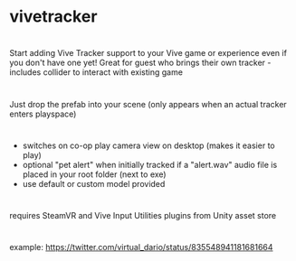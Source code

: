 # vivetracker
#
Start adding Vive Tracker support to your Vive game or experience even if you don't have one yet!
Great for guest who brings their own tracker - includes collider to interact with existing game
#
Just drop the prefab into your scene (only appears when an actual tracker enters playspace)
#
- switches on co-op play camera view on desktop (makes it easier to play)
- optional "pet alert" when initially tracked if a "alert.wav" audio file is placed in your root folder (next to exe)
- use default or custom model provided
# 
requires SteamVR and Vive Input Utilities plugins from Unity asset store
#
example: 
https://twitter.com/virtual_dario/status/835548941181681664
